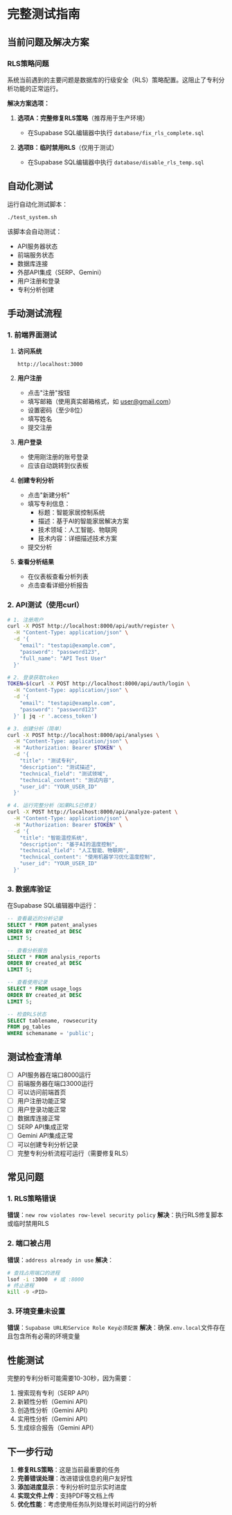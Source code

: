 # 完整测试指南

## 当前问题及解决方案

### RLS策略问题
系统当前遇到的主要问题是数据库的行级安全（RLS）策略配置。这阻止了专利分析功能的正常运行。

**解决方案选项：**

1. **选项A：完整修复RLS策略**（推荐用于生产环境）
   - 在Supabase SQL编辑器中执行 `database/fix_rls_complete.sql`
   
2. **选项B：临时禁用RLS**（仅用于测试）
   - 在Supabase SQL编辑器中执行 `database/disable_rls_temp.sql`

## 自动化测试

运行自动化测试脚本：
```bash
./test_system.sh
```

该脚本会自动测试：
- API服务器状态
- 前端服务状态
- 数据库连接
- 外部API集成（SERP、Gemini）
- 用户注册和登录
- 专利分析创建

## 手动测试流程

### 1. 前端界面测试

1. **访问系统**
   ```
   http://localhost:3000
   ```

2. **用户注册**
   - 点击"注册"按钮
   - 填写邮箱（使用真实邮箱格式，如 user@gmail.com）
   - 设置密码（至少8位）
   - 填写姓名
   - 提交注册

3. **用户登录**
   - 使用刚注册的账号登录
   - 应该自动跳转到仪表板

4. **创建专利分析**
   - 点击"新建分析"
   - 填写专利信息：
     - 标题：智能家居控制系统
     - 描述：基于AI的智能家居解决方案
     - 技术领域：人工智能、物联网
     - 技术内容：详细描述技术方案
   - 提交分析

5. **查看分析结果**
   - 在仪表板查看分析列表
   - 点击查看详细分析报告

### 2. API测试（使用curl）

```bash
# 1. 注册用户
curl -X POST http://localhost:8000/api/auth/register \
  -H "Content-Type: application/json" \
  -d '{
    "email": "testapi@example.com",
    "password": "password123",
    "full_name": "API Test User"
  }'

# 2. 登录获取token
TOKEN=$(curl -X POST http://localhost:8000/api/auth/login \
  -H "Content-Type: application/json" \
  -d '{
    "email": "testapi@example.com",
    "password": "password123"
  }' | jq -r '.access_token')

# 3. 创建分析（简单）
curl -X POST http://localhost:8000/api/analyses \
  -H "Content-Type: application/json" \
  -H "Authorization: Bearer $TOKEN" \
  -d '{
    "title": "测试专利",
    "description": "测试描述",
    "technical_field": "测试领域",
    "technical_content": "测试内容",
    "user_id": "YOUR_USER_ID"
  }'

# 4. 运行完整分析（如果RLS已修复）
curl -X POST http://localhost:8000/api/analyze-patent \
  -H "Content-Type: application/json" \
  -H "Authorization: Bearer $TOKEN" \
  -d '{
    "title": "智能温控系统",
    "description": "基于AI的温度控制",
    "technical_field": "人工智能、物联网",
    "technical_content": "使用机器学习优化温度控制",
    "user_id": "YOUR_USER_ID"
  }'
```

### 3. 数据库验证

在Supabase SQL编辑器中运行：

```sql
-- 查看最近的分析记录
SELECT * FROM patent_analyses 
ORDER BY created_at DESC 
LIMIT 5;

-- 查看分析报告
SELECT * FROM analysis_reports 
ORDER BY created_at DESC 
LIMIT 5;

-- 查看使用记录
SELECT * FROM usage_logs 
ORDER BY created_at DESC 
LIMIT 5;

-- 检查RLS状态
SELECT tablename, rowsecurity 
FROM pg_tables 
WHERE schemaname = 'public';
```

## 测试检查清单

- [ ] API服务器在端口8000运行
- [ ] 前端服务器在端口3000运行
- [ ] 可以访问前端首页
- [ ] 用户注册功能正常
- [ ] 用户登录功能正常
- [ ] 数据库连接正常
- [ ] SERP API集成正常
- [ ] Gemini API集成正常
- [ ] 可以创建专利分析记录
- [ ] 完整专利分析流程可运行（需要修复RLS）

## 常见问题

### 1. RLS策略错误
**错误**：`new row violates row-level security policy`
**解决**：执行RLS修复脚本或临时禁用RLS

### 2. 端口被占用
**错误**：`address already in use`
**解决**：
```bash
# 查找占用端口的进程
lsof -i :3000  # 或 :8000
# 终止进程
kill -9 <PID>
```

### 3. 环境变量未设置
**错误**：`Supabase URL和Service Role Key必须配置`
**解决**：确保`.env.local`文件存在且包含所有必需的环境变量

## 性能测试

完整的专利分析可能需要10-30秒，因为需要：
1. 搜索现有专利（SERP API）
2. 新颖性分析（Gemini API）
3. 创造性分析（Gemini API）
4. 实用性分析（Gemini API）
5. 生成综合报告（Gemini API）

## 下一步行动

1. **修复RLS策略**：这是当前最重要的任务
2. **完善错误处理**：改进错误信息的用户友好性
3. **添加进度显示**：专利分析时显示实时进度
4. **实现文件上传**：支持PDF等文档上传
5. **优化性能**：考虑使用任务队列处理长时间运行的分析